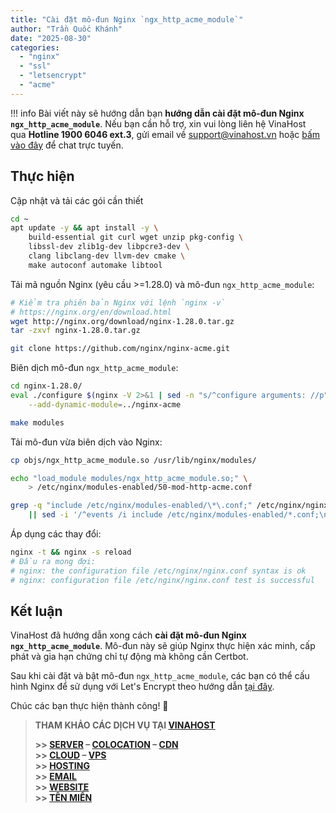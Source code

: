 ```yaml
---
title: "Cài đặt mô-đun Nginx `ngx_http_acme_module`"
author: "Trần Quốc Khánh"
date: "2025-08-30"
categories:
  - "nginx"
  - "ssl"
  - "letsencrypt"
  - "acme"
---
```


!!! info
    Bài viết này sẽ hướng dẫn bạn **hướng dẫn cài đặt mô-đun Nginx `ngx_http_acme_module`**. Nếu bạn cần hỗ trợ, xin vui lòng liên hệ VinaHost qua **Hotline 1900 6046 ext.3**, gửi email về [support@vinahost.vn](mailto:support@vinahost.vn) hoặc [bấm vào đây](https://livechat.vinahost.vn/chat.php) để chat trực tuyến.

## Thực hiện

Cập nhật và tải các gói cần thiết

```bash
cd ~
apt update -y && apt install -y \
    build-essential git curl wget unzip pkg-config \
    libssl-dev zlib1g-dev libpcre3-dev \
    clang libclang-dev llvm-dev cmake \
    make autoconf automake libtool
```

Tải mã nguồn Nginx (yêu cầu >=1.28.0) và mô-đun `ngx_http_acme_module`:

```bash
# Kiểm tra phiên bản Nginx với lệnh `nginx -v`
# https://nginx.org/en/download.html
wget http://nginx.org/download/nginx-1.28.0.tar.gz
tar -zxvf nginx-1.28.0.tar.gz

git clone https://github.com/nginx/nginx-acme.git
```

Biên dịch mô-đun `ngx_http_acme_module`:

```bash
cd nginx-1.28.0/
eval ./configure $(nginx -V 2>&1 | sed -n "s/^configure arguments: //p") \
    --add-dynamic-module=../nginx-acme

make modules
```

Tải mô-đun vừa biên dịch vào Nginx:

```bash
cp objs/ngx_http_acme_module.so /usr/lib/nginx/modules/

echo "load_module modules/ngx_http_acme_module.so;" \
    > /etc/nginx/modules-enabled/50-mod-http-acme.conf

grep -q "include /etc/nginx/modules-enabled/\*\.conf;" /etc/nginx/nginx.conf \
    || sed -i '/^events /i include /etc/nginx/modules-enabled/*.conf;\n' /etc/nginx/nginx.conf
```

Áp dụng các thay đổi:

```bash
nginx -t && nginx -s reload
# Đầu ra mong đợi:
# nginx: the configuration file /etc/nginx/nginx.conf syntax is ok
# nginx: configuration file /etc/nginx/nginx.conf test is successful
```

## Kết luận

VinaHost đã hướng dẫn xong cách **cài đặt mô-đun Nginx `ngx_http_acme_module`**. Mô-đun này sẽ giúp Nginx thực hiện xác minh, cấp phát và gia hạn chứng chỉ tự động mà không cần Certbot.

Sau khi cài đặt và bật mô-đun `ngx_http_acme_module`, các bạn có thể cấu hình Nginx để sử dụng với Let's Encrypt theo hướng dẫn [tại đây](https://kb.vinahost.vn/nginx-native-support-acme/).

Chúc các bạn thực hiện thành công! 🍻

> **THAM KHẢO CÁC DỊCH VỤ TẠI [VINAHOST](https://vinahost.vn/)**
>
> **\>> [SERVER](https://vinahost.vn/thue-may-chu-rieng/) – [COLOCATION](https://vinahost.vn/colocation.html) – [CDN](https://vinahost.vn/dich-vu-cdn-chuyen-nghiep)**  
> **\>> [CLOUD](https://vinahost.vn/cloud-server-gia-re/) – [VPS](https://vinahost.vn/vps-ssd-chuyen-nghiep/)**  
> **\>> [HOSTING](https://vinahost.vn/wordpress-hosting)**  
> **\>> [EMAIL](https://vinahost.vn/email-hosting)**  
> **\>> [WEBSITE](http://vinawebsite.vn/)**  
> **\>> [TÊN MIỀN](https://vinahost.vn/ten-mien-gia-re/)**
